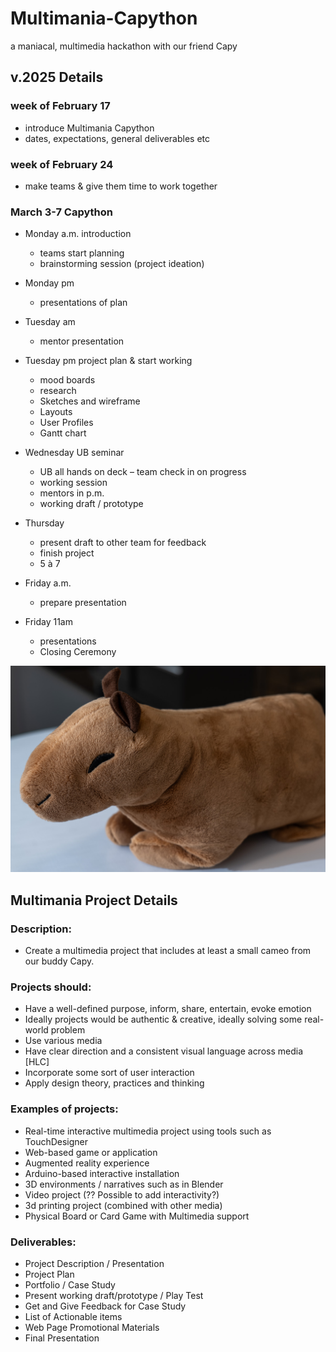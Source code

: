 # Multimania-Capython
a maniacal, multimedia hackathon with our friend Capy

## v.2025 Details
### week of February 17
  - introduce Multimania Capython
  - dates, expectations, general deliverables etc
 
### week of February 24
  - make teams & give them time to work together

### March 3-7 Capython 
- Monday a.m. introduction  
  - teams start planning  
  - brainstorming session (project ideation) 

- Monday pm
  - presentations of plan  

- Tuesday am
  - mentor presentation  

- Tuesday pm project plan & start working  
  - mood boards  
  - research  
  - Sketches and wireframe 
  - Layouts 
  - User Profiles 
  - Gantt chart
    
- Wednesday UB seminar  
  - UB all hands on deck – team check in on progress 
  - working session  
  - mentors in p.m.  
  - working draft / prototype
  
- Thursday  
  - present draft to other team for feedback  
  - finish project  
  - 5 à 7
    
- Friday a.m.
  - prepare presentation
  
- Friday 11am
  - presentations 
  - Closing Ceremony
 
![Capy's got our back](/capy-1012708.jpg)
 
## Multimania Project Details
### Description:  
- Create a multimedia project that includes at least a small cameo from our buddy Capy. 

### Projects should: 
- Have a well-defined purpose, inform, share, entertain, evoke emotion
- Ideally projects would be authentic & creative, ideally solving some real-world problem
- Use various media
- Have clear direction and a consistent visual language across media [HLC]
- Incorporate some sort of user interaction
- Apply design theory, practices and thinking 

### Examples of projects:
- Real-time interactive multimedia project using tools such as TouchDesigner
- Web-based game or application
- Augmented reality experience
- Arduino-based interactive installation
- 3D environments / narratives such as in Blender
- Video project (?? Possible to add interactivity?)
- 3d printing project (combined with other media)
- Physical Board or Card Game with Multimedia support

### Deliverables:
- Project Description / Presentation
- Project Plan
- Portfolio / Case Study
- Present working draft/prototype / Play Test
- Get and Give Feedback for Case Study
- List of Actionable items
- Web Page Promotional Materials
- Final Presentation


